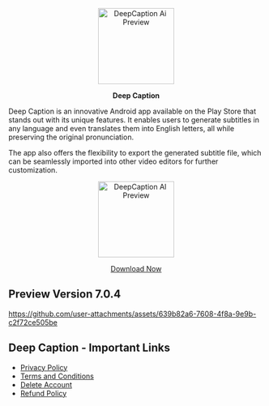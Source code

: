 <p align="center">
  <img src="https://github.com/user-attachments/assets/4d788783-24a7-457a-a9cf-4022356fbda2" alt="DeepCaption Ai Preview" width="150">
</p>

<p align="center">
  <strong>Deep Caption</strong><br>
</p>
<p>
  Deep Caption is an innovative Android app available on the Play Store that stands out with its unique features. It enables users to generate subtitles in any language and even translates them into English letters, all while preserving the original pronunciation.
  
The app also offers the flexibility to export the generated subtitle file, which can be seamlessly imported into other video editors for further customization.

</p>

<p align="center">
  <img src="https://github.com/user-attachments/assets/0c4b5d51-6536-4b85-bd7e-08bddb33addc" alt="DeepCaption AI Preview" width="150">
</p>
<p align="center">
  <a href="https://play.google.com/store/apps/details?id=deepcaption.ai">Download Now</a>
</p>

## Preview Version 7.0.4
https://github.com/user-attachments/assets/639b82a6-7608-4f8a-9e9b-c2f72ce505be


## Deep Caption - Important Links

- [Privacy Policy](https://ranjitsingha.github.io/DeepCaption-Ai-Public/PrivacyPolicy.html)  
- [Terms and Conditions](https://ranjitsingha.github.io/DeepCaption-Ai-Public/Terms.html)  
- [Delete Account](https://ranjitsingha.github.io/DeepCaption-Ai-Public/DeleteAccount.html)  
- [Refund Policy](https://ranjitsingha.github.io/DeepCaption-Ai-Public/RefundPolicy.html)
